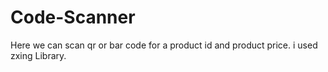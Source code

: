 # Code-Scanner
Here we can scan qr or bar code for a product id and product price. i used zxing Library.
